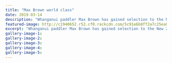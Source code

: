 ```yaml
---
title: "Max Brown world class"
date: 2019-03-14
description: "Whanganui paddler Max Brown has gained selection to the NZ sprint team to contest the ICF World Cup series in Poland and..."
featured-image: http://c1940652.r52.cf0.rackcdn.com/5c91e6b8ff2a7c25ea000573/Max-Brown.Chron-14.3.19.jpg
excerpt: "Whanganui paddler Max Brown has gained selection to the New Zealand sprint team to contest the ICF World Cup series in Poland and Germany in May."
gallery-image-1: 
gallery-image-2: 
gallery-image-3: 
gallery-image-4: 
gallery-image-5: 
---
```

